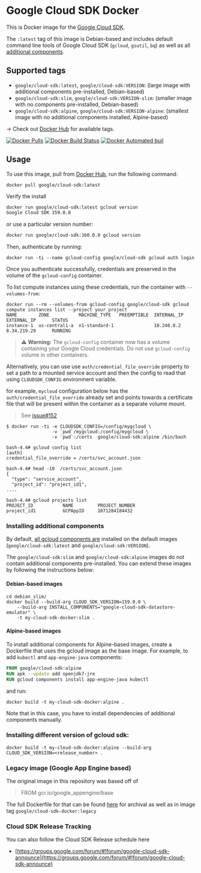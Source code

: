 # Google Cloud SDK Docker

This is Docker image for the [Google Cloud SDK](https://cloud.google.com/sdk/).

The `:latest` tag of this image is Debian-based and includes default command
line tools of Google Cloud SDK (`gcloud`, `gsutil`, `bq`) as well as all
[additional components](https://cloud.google.com/sdk/downloads#apt-get).

## Supported tags

* `google/cloud-sdk:latest`, `google/cloud-sdk:VERSION`: (large image with
  additional components pre-installed, Debian-based)
* `google/cloud-sdk:slim`,  `google/cloud-sdk:VERSION-slim`: (smaller image with
  no components pre-installed, Debian-based)
* `google/cloud-sdk:alpine`,  `google/cloud-sdk:VERSION-alpine`: (smallest image
  with no additional components installed, Alpine-based)

&rarr; Check out [Docker Hub](https://hub.docker.com/r/google/cloud-sdk/tags/) for available tags.

[![Docker Pulls](https://img.shields.io/docker/pulls/google/cloud-sdk.svg)]()
[![Docker Build Status](https://img.shields.io/docker/build/google/cloud-sdk.svg)]()
[![Docker Automated buil](https://img.shields.io/docker/automated/google/cloud-sdk.svg)]()

## Usage

To use this image, pull from [Docker Hub](https://hub.docker.com/r/google/cloud-sdk/), run the following command:


```
docker pull google/cloud-sdk:latest
```

Verify the install

```bash
docker run google/cloud-sdk:latest gcloud version
Google Cloud SDK 159.0.0
```

or use a particular version number:

```bash
docker run google/cloud-sdk:160.0.0 gcloud version
```

Then, authenticate by running:

```
docker run -ti --name gcloud-config google/cloud-sdk gcloud auth login
```

Once you authenticate successfully, credentials are preserved in the volume of
the `gcloud-config` container.

To list compute instances using these credentials, run the container with
`--volumes-from`:

```
docker run --rm --volumes-from gcloud-config google/cloud-sdk gcloud compute instances list --project your_project
NAME        ZONE           MACHINE_TYPE   PREEMPTIBLE  INTERNAL_IP  EXTERNAL_IP      STATUS
instance-1  us-central1-a  n1-standard-1               10.240.0.2   8.34.219.29      RUNNING
```

> :warning: **Warning:** The `gcloud-config` container now has a volume
> containing your Google Cloud credentials. Do not use `gcloud-config` volume in
> other containers.


Alternatively, you can use use `auth/credential_file_override` property to set a path to a mounted service account
and then the config to read that using `CLOUDSDK_CONFIG` environment variable.

for example, `mycloud` configuration below has the `auth/credential_file_override` already set and points towards a certificate file
that will be present within the container as a separate volume mount.

> See [issue#152](https://github.com/GoogleCloudPlatform/cloud-sdk-docker/issues/152#event-1933393673)

```
$ docker run -ti -e CLOUDSDK_CONFIG=/config/mygcloud \
                 -v `pwd`/mygcloud:/config/mygcloud \
                 -v `pwd`:/certs  google/cloud-sdk:alpine /bin/bash

bash-4.4# gcloud config list
[auth]
credential_file_override = /certs/svc_account.json

bash-4.4# head -10  /certs/svc_account.json
{
  "type": "service_account",
  "project_id": "project_id1",
....

bash-4.4# gcloud projects list
PROJECT_ID           NAME         PROJECT_NUMBER
project_id1          GCPAppID     1071284184432

```


### Installing additional components

By default, [all gcloud components
are](https://cloud.google.com/sdk/downloads#apt-get) installed on the default
images (`google/cloud-sdk:latest` and `google/cloud-sdk:VERSION`).

The `google/cloud-sdk:slim` and `google/cloud-sdk:alpine` images do not contain
additional components pre-installed. You can extend these images by following
the instructions below:

#### Debian-based images

```
cd debian_slim/
docker build --build-arg CLOUD_SDK_VERSION=159.0.0 \
    --build-arg INSTALL_COMPONENTS="google-cloud-sdk-datastore-emulator" \
    -t my-cloud-sdk-docker:slim .
```

#### Alpine-based images

To install additional components for Alpine-based images, create a Dockerfile
that uses the gcloud image as the base image. For example, to add `kubectl` and
`app-engine-java` components:

```Dockerfile
FROM google/cloud-sdk:alpine
RUN apk --update add openjdk7-jre
RUN gcloud components install app-engine-java kubectl
```

and run:

```
docker build -t my-cloud-sdk-docker:alpine .
```

Note that in this case, you have to install dependencies of additional
components manually.

### Installing different version of gcloud sdk:
```
docker build -t my-cloud-sdk-docker:alpine --build-arg CLOUD_SDK_VERSION=<release_number> .
```

### Legacy image (Google App Engine based)

The original image in this repository was based off of

> FROM gcr.io/google_appengine/base

The full Dockerfile for that can be found
[here](google_appengine_base/Dockerfile) for archival as well as in image tag
`google/cloud-sdk-docker:legacy`

### Cloud SDK Release Tracking

You can also follow the Cloud SDK Release schedule here
- [https://groups.google.com/forum/#!forum/google-cloud-sdk-announce](https://groups.google.com/forum/#!forum/google-cloud-sdk-announce)
